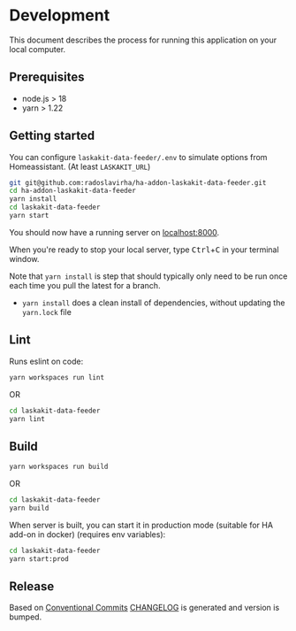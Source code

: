 # Development

This document describes the process for running this application on your local computer.

## Prerequisites

- node.js > 18
- yarn > 1.22

## Getting started

You can configure `laskakit-data-feeder/.env` to simulate options from Homeassistant. (At least `LASKAKIT_URL`)

```sh
git git@github.com:radoslavirha/ha-addon-laskakit-data-feeder.git
cd ha-addon-laskakit-data-feeder
yarn install
cd laskakit-data-feeder
yarn start
```

You should now have a running server on [localhost:8000](http://localhost:8000).

When you're ready to stop your local server, type <kbd>Ctrl</kbd>+<kbd>C</kbd> in your terminal window.

Note that `yarn install` is step that should typically only need to be run once each time you pull the latest for a branch.

- `yarn install` does a clean install of dependencies, without updating the `yarn.lock` file

## Lint

Runs eslint on code:

```sh
yarn workspaces run lint
```

OR

```sh
cd laskakit-data-feeder
yarn lint
```

## Build

```sh
yarn workspaces run build
```

OR

```sh
cd laskakit-data-feeder
yarn build
```

When server is built, you can start it in production mode (suitable for HA add-on in docker) (requires env variables):

```sh
cd laskakit-data-feeder
yarn start:prod
```

## Release

Based on [Conventional Commits](https://www.conventionalcommits.org/en/v1.0.0/) [CHANGELOG](data-feeder/CHANGELOG.md) is generated and version is bumped.
